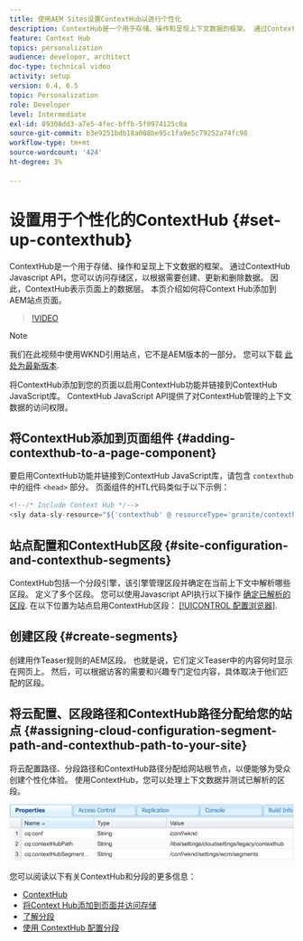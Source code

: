 ```yaml
---
title: 使用AEM Sites设置ContextHub以进行个性化
description: ContextHub是一个用于存储、操作和呈现上下文数据的框架。 通过ContextHub Javascript API，您可以访问存储区，以根据需要创建、更新和删除数据。 因此，ContextHub表示页面上的数据层。 本页介绍如何将Context Hub添加到AEM站点页面。
feature: Context Hub
topics: personalization
audience: developer, architect
doc-type: technical video
activity: setup
version: 6.4, 6.5
topic: Personalization
role: Developer
level: Intermediate
exl-id: 89308dd3-a7e5-4fec-bffb-5f0974125c0a
source-git-commit: b3e9251bdb18a008be95c1fa9e5c79252a74fc98
workflow-type: tm+mt
source-wordcount: '424'
ht-degree: 3%

---
```


# 设置用于个性化的ContextHub {#set-up-contexthub}

ContextHub是一个用于存储、操作和呈现上下文数据的框架。 通过ContextHub Javascript API，您可以访问存储区，以根据需要创建、更新和删除数据。 因此，ContextHub表示页面上的数据层。 本页介绍如何将Context Hub添加到AEM站点页面。

>[!VIDEO](https://video.tv.adobe.com/v/23765?quality=12&learn=on)

>[!NOTE]
>
>我们在此视频中使用WKND引用站点，它不是AEM版本的一部分。 您可以下载 [此处为最新版本](https://github.com/adobe/aem-guides-wknd/releases).

将ContextHub添加到您的页面以启用ContextHub功能并链接到ContextHub JavaScript库。 ContextHub JavaScript API提供了对ContextHub管理的上下文数据的访问权限。

## 将ContextHub添加到页面组件 {#adding-contexthub-to-a-page-component}

要启用ContextHub功能并链接到ContextHub JavaScript库，请包含 `contexthub` 中的组件 `<head>` 部分。 页面组件的HTL代码类似于以下示例：

```java
<!--/* Include Context Hub */-->
<sly data-sly-resource="${'contexthub' @ resourceType='granite/contexthub/components/contexthub'}"/>
```

## 站点配置和ContextHub区段 {#site-configuration-and-contexthub-segments}

ContextHub包括一个分段引擎，该引擎管理区段并确定在当前上下文中解析哪些区段。 定义了多个区段。 您可以使用Javascript API执行以下操作 [确定已解析的区段](https://helpx.adobe.com/experience-manager/6-5/sites/developing/using/ch-adding.html#DeterminingResolvedContextHubSegments). 在以下位置为站点启用ContextHub区段： [[!UICONTROL 配置浏览器]](https://experienceleague.adobe.com/docs/experience-manager-cloud-service/implementing/developing/configurations.html).

## 创建区段 {#create-segments}

创建用作Teaser规则的AEM区段。 也就是说，它们定义Teaser中的内容何时显示在网页上。 然后，可以根据访客的需要和兴趣专门定位内容，具体取决于他们匹配的区段。

## 将云配置、区段路径和ContextHub路径分配给您的站点 {#assigning-cloud-configuration-segment-path-and-contexthub-path-to-your-site}

将云配置路径、分段路径和ContextHub路径分配给网站根节点，以便能够为受众创建个性化体验。 使用ContextHub，您可以处理上下文数据并测试已解析的区段。

![CRXDE Lite](assets/crx-de-properties.png)

您可以阅读以下有关ContextHub和分段的更多信息：

* [ContextHub](https://helpx.adobe.com/experience-manager/6-5/sites/developing/using/contexthub.html)
* [将Context Hub添加到页面并访问存储](https://helpx.adobe.com/experience-manager/6-5/sites/developing/using/ch-adding.html)
* [了解分段](https://helpx.adobe.com/experience-manager/6-5/sites/classic-ui-authoring/using/classic-personalization-campaigns-segmentation.html)
* [使用 ContextHub 配置分段](https://helpx.adobe.com/experience-manager/6-5/sites/administering/using/segmentation.html)
